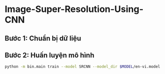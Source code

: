 # Image-Super-Resolution-Using-CNN

## Bước 1: Chuẩn bị dữ liệu


## Bước 2: Huấn luyện mô hình
```bash
python -m bin.main train --model SRCNN --model_dir $MODEL/en-vi.model 
```